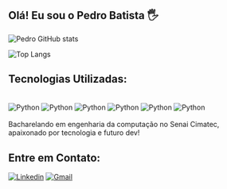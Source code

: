 ## Olá! Eu sou o Pedro Batista 🖐️



![Pedro GitHub stats](https://github-readme-stats.vercel.app/api?username=pedrojbDev&show_icons=true&theme=radical)

![Top Langs](https://github-readme-stats.vercel.app/api/top-langs/?username=pedrojbDev&layout=compact)
## Tecnologias Utilizadas:
<div style="display: inline_block"><br>
<img align="center" alt="Python" src="https://img.shields.io/badge/Python-14354C?style=for-the-badge&logo=python&logoColor=white">
<img align="center" alt="Python" src="https://img.shields.io/badge/Django-092E20?style=for-the-badge&logo=django&logoColor=white">
<img align="center" alt="Python" src="https://img.shields.io/badge/PostgreSQL-316192?style=for-the-badge&logo=postgresql&logoColor=white">
<img align="center" alt="Python" src="https://img.shields.io/badge/HTML5-E34F26?style=for-the-badge&logo=html5&logoColor=white">
<img align="center" alt="Python" src="https://img.shields.io/badge/CSS3-1572B6?style=for-the-badge&logo=css3&logoColor=white">
<img align="center" alt="Python" src="https://img.shields.io/badge/Bootstrap-563D7C?style=for-the-badge&logo=bootstrap&logoColor=white">

</div>
<br>
Bacharelando em engenharia da computação no Senai Cimatec, apaixonado por tecnologia e futuro dev!

## Entre em Contato:

[![Linkedin](https://img.shields.io/badge/LinkedIn-0077B5?style=for-the-badge&logo=linkedin&logoColor=white)](https://www.linkedin.com/in/pedro-batista-6299a3218/)
[![Gmail](https://img.shields.io/badge/Gmail-D14836?style=for-the-badge&logo=gmail&logoColor=white)](https://www.gmail.com)
